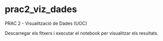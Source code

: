 # prac2_viz_dades
PRAC 2 - Visualització de Dades (UOC)

Descarregar els fitxers i executar el notebook per visualitzar els resultats.


